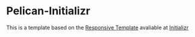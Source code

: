 Pelican-Initializr
==================

This is a template based on the [Responsive Template](http://verekia.com/initializr/responsive-template) avaliable at [Initializr](http://www.initializr.com/)

